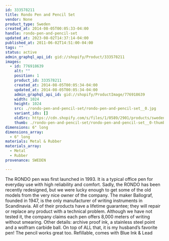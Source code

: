 ```yaml
---
id: 333578211
title: Rondo Pen and Pencil Set
vendor: None
product_type: Sweden
created_at: 2014-08-05T00:05:33-04:00
handle: rondo-pen-and-pencil-set
updated_at: 2023-08-02T14:37:14-04:00
published_at: 2011-06-02T14:51:00-04:00
tags: ""
status: active
admin_graphql_api_id: gid://shopify/Product/333578211
images:
  - id: 776918639
    alt: ""
    position: 1
    product_id: 333578211
    created_at: 2014-08-05T00:05:34-04:00
    updated_at: 2014-08-05T00:05:34-04:00
    admin_graphql_api_id: gid://shopify/ProductImage/776918639
    width: 1024
    height: 1024
    src: ./rondo-pen-and-pencil-set/rondo-pen-and-pencil-set__0.jpg
    variant_ids: []
    oldSrc: https://cdn.shopify.com/s/files/1/0589/2901/products/sweden20.jpeg?v=1407211534
    thumb: ./rondo-pen-and-pencil-set/rondo-pen-and-pencil-set__0-thumb.jpg
dimensions: 6" long
dimensions_array:
  - 6" long
materials: Metal & Rubber
materials_array:
  - Metal
  - Rubber
provenance: SWEDEN

---
```


The RONDO pen was first launched in 1993. It is a typical office pen for everyday use with high reliability and comfort. Sadly, the RONDO has been recently redesigned, but we were lucky enough to get some of the old models from the very nice owner of the company. The maker Ballograf, founded in 1947, is the only manufacturer of writing instruments in Scandinavia. All of their products have a lifetime guarantee; they will repair or replace any product with a technical problem. Although we have not tested it, the company claims each pen offers 8,000 meters of writing without smearing. Other details: archive proof ink, a stainless steel point and a wolfram carbide ball. On top of ALL that, it is my husband’s favorite pen! The pencil works great too. Refillable, comes with Blue Ink & Lead